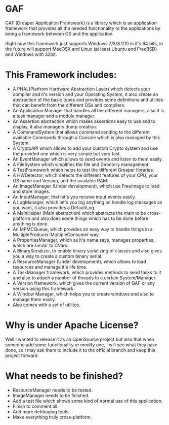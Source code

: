 # GAF
GAF (Greaper Application Framework) is a library which is an application framework that provides all the needed functionality to the applications by being a framework between OS and the application.

Right now this framework just supports Windows 7/8/8.1/10 in it's 64 bits, in the future will support MacOSX and Linux (at least Ubuntu and FreeBSD) and Windows with 32bit.

# This Framework includes:
- A PHAL(Platfrom Hardware Abstraction Layer) which detects your compiler and it's version and your Operating System, it also create an abstraction of the basic types and provides some definitions and utilites that can benefit from the different OSs and compilers.
- An Application Manager that handles all the different managers, also it is a task manager and a module manager.
- An Assertion abstraction which makes assertions easy to use and to display, it also managers dump creation.
- A CommandSystem that allows command sending to the different available Commands through a Console which is also managed by this System.
- A CryptoAPI which allows to add your custom Crypto system and use the provided one which is very simple but very fast.
- An EventManager which allows to send events and listen to them easily.
- A FileSystem which simplifies the file and Directory management.
- A TestFramework which helps to test the different Greaper libraries.
- A HWDetector, which detects the different features of your CPU, your OS name and Version, and the available RAM.
- An ImageManager (Under development), which use FreeImage to load and store images.
- An InputManager, that let's you receive input events easily.
- A LogManager, which let's you log anything an handle log messages as you want, it also provides a DefaultLog.
- A MainHelper (Main abstraction) which abstracts the main to be cross-platform and also does some things which has to be done before anything is done.
- An MPMCQueue, which provides an easy way to handle things in a MultipleProducer-MultipleConsumer way.
- A PropertiesManager, which as it's name says, manages properties, which are similar to CVars.
- A BinarySerializer, to enable binary serializing of classes and also gives you a way to create a custom binary serial.
- A ResourceManager (Under development), which allows to load resources and manage it's life time.
- A TaskManager framework, which provides methods to send tasks to it and also to attach a number of threads to a certain System/Manager.
- A Version framework, which gives the current version of GAF or any version using this framework.
- A Window Manager, which helps you to create windows and also to manage them easily.
- Also comes with a set of utilites.

# Why is under Apache License?
Well I wanted to release it as an OpenSource project but also that when someone add some functionality or modify one, I will see what they have done, so I may ask them to include it to the official branch and keep this project forward.

# What needs to be finished?
- ResourceManager needs to be tested.
- ImageManager needs to be finished.
- Add a test file which shows some kind of normal use of this application.
- Finish to comment all.
- Add more debbuging tools.
- Make everything truly cross-platform.
